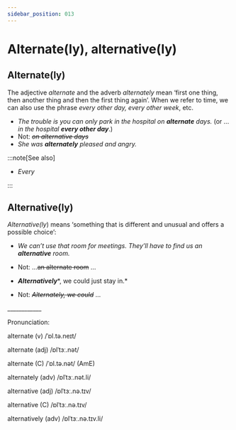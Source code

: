 ```yaml
---
sidebar_position: 013
---
```


# Alternate(ly), alternative(ly)

## Alternate(ly)

The adjective *alternate* and the adverb *alternately* mean ‘first one thing, then another thing and then the first thing again’. When we refer to time, we can also use the phrase *every other day, every other week*, etc.

- *The trouble is you can only park in the hospital on **alternate** days.* (or … *in the hospital* ***every other day***.)
- Not: *~~on alternative days~~*
- *She was **alternately** pleased and angry.*

:::note[See also]

- *Every*

:::

## Alternative(ly)

*Alternative(ly*) means ‘something that is different and unusual and offers a possible choice’:

- *We can’t use that room for meetings. They’ll have to find us an **alternative** room.*
- Not: …~~an alternate room~~ …

- ***Alternatively****, we could just stay in.*
- Not: *~~Alternately, we could~~* …

\_\_\_\_\_\_\_\_\_\_\_\_

Pronunciation:

alternate (v) /ˈɒl.tə.neɪt/

alternate (adj) /ɒlˈtɜː.nət/

alternate (C) /ˈɒl.tə.nət/ (AmE)

alternately (adv) /ɒlˈtɜː.nət.li/

alternative (adj) /ɒlˈtɜː.nə.tɪv/

alternative (C) /ɒlˈtɜː.nə.tɪv/

alternatively (adv) /ɒlˈtɜː.nə.tɪv.li/
